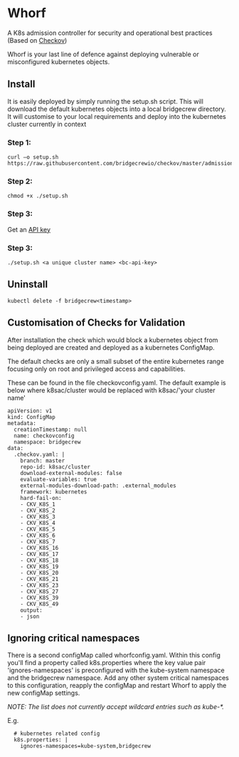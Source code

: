 # Whorf
A K8s admission controller for security and operational best practices (Based on [Checkov](https://checkov.io))

Whorf is your last line of defence against deploying vulnerable or misconfigured kubernetes objects.

## Install
It is easily deployed by simply running the setup.sh script.  This will download the default kubernetes objects into a local bridgecrew directory.  It will customise to your local requirements and deploy into the kubernetes cluster currently in context

### Step 1:
```
curl –o setup.sh https://raw.githubusercontent.com/bridgecrewio/checkov/master/admissioncontroller/setup.sh
```

### Step 2:
```
chmod +x ./setup.sh
```
### Step 3:
Get an [API key](https://docs.bridgecrew.io/docs/get-api-token)
### Step 3:
```
./setup.sh <a unique cluster name> <bc-api-key>
```

## Uninstall
```
kubectl delete -f bridgecrew<timestamp>
```

## Customisation of Checks for Validation
After installation the check which would block a kubernetes object from being deployed are created and deployed as a kubernetes ConfigMap.

The default checks are only a small subset of the entire kubernetes range focusing only on root and privileged access and capabilities.

These can be found in the file checkovconfig.yaml.  The default example is below where k8sac/cluster would be replaced with k8sac/'your cluster name'

```
apiVersion: v1
kind: ConfigMap
metadata:
  creationTimestamp: null
  name: checkovconfig
  namespace: bridgecrew
data:
  .checkov.yaml: |
    branch: master
    repo-id: k8sac/cluster
    download-external-modules: false
    evaluate-variables: true
    external-modules-download-path: .external_modules
    framework: kubernetes
    hard-fail-on:
    - CKV_K8S_1
    - CKV_K8S_2
    - CKV_K8S_3
    - CKV_K8S_4
    - CKV_K8S_5
    - CKV_K8S_6
    - CKV_K8S_7
    - CKV_K8S_16
    - CKV_K8S_17
    - CKV_K8S_18
    - CKV_K8S_19
    - CKV_K8S_20
    - CKV_K8S_21
    - CKV_K8S_23
    - CKV_K8S_27
    - CKV_K8S_39
    - CKV_K8S_49
    output:
    - json
```
## Ignoring critical namespaces
There is a second configMap called whorfconfig.yaml.  Within this config you'll find a property called k8s.properties where the key value pair 'ignores-namespaces' is preconfigured with the kube-system namespace and the bridgecrew namespace.  Add any other system critical namespaces to this configuration, reapply the configMap and restart Whorf to apply the new configMap settings.

_NOTE: The list does not currently accept wildcard entries such as kube-*._

E.g.
```
  # kubernetes related config
  k8s.properties: |
    ignores-namespaces=kube-system,bridgecrew
